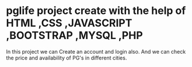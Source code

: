 # pglife project create with the help of HTML ,CSS ,JAVASCRIPT ,BOOTSTRAP ,MYSQL ,PHP
In this project we can Create an account and login also.
And we can check the price and availability of PG's in different cities.
